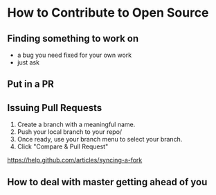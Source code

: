 # How to Contribute to Open Source


## Finding something to work on

* a bug you need fixed for your own work
* just ask

## Put in a PR


## Issuing Pull Requests

1. Create a branch with a meaningful name.
2. Push your local branch to your repo/
3. Once ready, use your branch menu to select your branch.
4. Click "Compare & Pull Request"

https://help.github.com/articles/syncing-a-fork


## How to deal with master getting ahead of you
